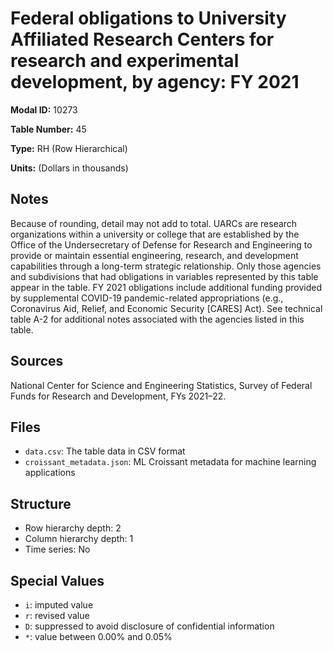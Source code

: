 # Federal obligations to University Affiliated Research Centers for research and experimental development, by agency: FY 2021

**Modal ID:** 10273

**Table Number:** 45

**Type:** RH (Row Hierarchical)

**Units:** (Dollars in thousands)

## Notes

Because of rounding, detail may not add to total. UARCs are research organizations within a university or college that are established by the Office of the Undersecretary of Defense for Research and Engineering to provide or maintain essential engineering, research, and development capabilities through a long-term strategic relationship. Only those agencies and subdivisions that had obligations in variables represented by this table appear in the table. FY 2021 obligations include additional funding provided by supplemental COVID-19 pandemic-related appropriations (e.g., Coronavirus Aid, Relief, and Economic Security [CARES] Act). See technical table A-2 for additional notes associated with the agencies listed in this table.

## Sources

National Center for Science and Engineering Statistics, Survey of Federal Funds for Research and Development, FYs 2021–22.

## Files

- `data.csv`: The table data in CSV format
- `croissant_metadata.json`: ML Croissant metadata for machine learning applications

## Structure

- Row hierarchy depth: 2
- Column hierarchy depth: 1
- Time series: No

## Special Values

- `i`: imputed value
- `r`: revised value
- `D`: suppressed to avoid disclosure of confidential information
- `*`: value between 0.00% and 0.05%
